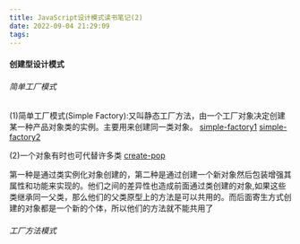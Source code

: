 ```yaml
---
title: JavaScript设计模式读书笔记(2)
date: 2022-09-04 21:29:09
tags:
---
```


#### 创建型设计模式

###### 简单工厂模式
(1)简单工厂模式(Simple Factory):又叫静态工厂方法，由一个工厂对象决定创建某一种产品对象类的实例。主要用来创建同一类对象。
[simple-factory1](simple-factory1.png)
[simple-factory2](simple-factory2.png)

(2)一个对象有时也可代替许多类
[create-pop](create-pop.png)

第一种是通过类实例化对象创建的，第二种是通过创建一个新对象然后包装增强其属性和功能来实现的。他们之间的差异性也造成前面通过类创建的对象,如果这些类继承同一父类，那么他们的父类原型上的方法是可以共用的。而后面寄生方式创建的对象都是一个新的个体，所以他们的方法就不能共用了

###### 工厂方法模式
